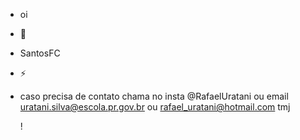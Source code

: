 -  oi
- 🌱 
- SantosFC
- ⚡
- caso precisa de contato chama no insta @RafaelUratani ou email uratani.silva@escola.pr.gov.br ou rafael_uratani@hotmail.com tmj


  ! [](  https://tenor.com/pt-BR/view/ney-neymar-flayor-dance-football-player-gif-17468921)

